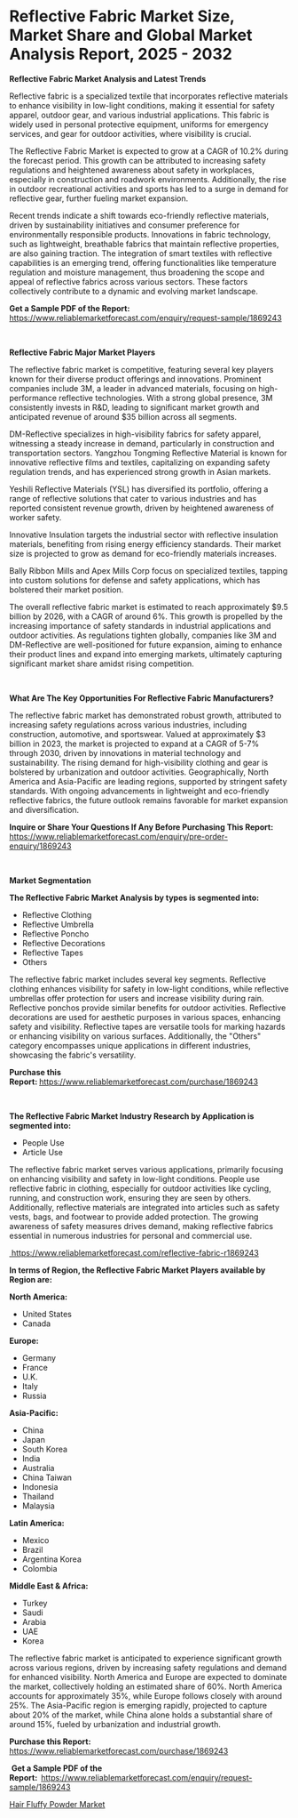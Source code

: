 <p><h1>Reflective Fabric Market Size, Market Share and Global Market Analysis Report, 2025 - 2032</h1></p><p><strong>Reflective Fabric Market Analysis and Latest Trends</strong></p>
<p><p>Reflective fabric is a specialized textile that incorporates reflective materials to enhance visibility in low-light conditions, making it essential for safety apparel, outdoor gear, and various industrial applications. This fabric is widely used in personal protective equipment, uniforms for emergency services, and gear for outdoor activities, where visibility is crucial.</p><p>The Reflective Fabric Market is expected to grow at a CAGR of 10.2% during the forecast period. This growth can be attributed to increasing safety regulations and heightened awareness about safety in workplaces, especially in construction and roadwork environments. Additionally, the rise in outdoor recreational activities and sports has led to a surge in demand for reflective gear, further fueling market expansion.</p><p>Recent trends indicate a shift towards eco-friendly reflective materials, driven by sustainability initiatives and consumer preference for environmentally responsible products. Innovations in fabric technology, such as lightweight, breathable fabrics that maintain reflective properties, are also gaining traction. The integration of smart textiles with reflective capabilities is an emerging trend, offering functionalities like temperature regulation and moisture management, thus broadening the scope and appeal of reflective fabrics across various sectors. These factors collectively contribute to a dynamic and evolving market landscape.</p></p>
<p><strong>Get a Sample PDF of the Report:&nbsp;</strong> <a href="https://www.reliablemarketforecast.com/enquiry/request-sample/1869243?utm_campaign=1167&utm_medium=2&utm_source=Github&utm_content=ia&utm_term=05022025&utm_id=reflective-fabric">https://www.reliablemarketforecast.com/enquiry/request-sample/1869243</a></p>
<p>&nbsp;</p>
<p><strong>Reflective Fabric Major Market Players</strong></p>
<p><p>The reflective fabric market is competitive, featuring several key players known for their diverse product offerings and innovations. Prominent companies include 3M, a leader in advanced materials, focusing on high-performance reflective technologies. With a strong global presence, 3M consistently invests in R&D, leading to significant market growth and anticipated revenue of around $35 billion across all segments.</p><p>DM-Reflective specializes in high-visibility fabrics for safety apparel, witnessing a steady increase in demand, particularly in construction and transportation sectors. Yangzhou Tongming Reflective Material is known for innovative reflective films and textiles, capitalizing on expanding safety regulation trends, and has experienced strong growth in Asian markets.</p><p>Yeshili Reflective Materials (YSL) has diversified its portfolio, offering a range of reflective solutions that cater to various industries and has reported consistent revenue growth, driven by heightened awareness of worker safety. </p><p>Innovative Insulation targets the industrial sector with reflective insulation materials, benefiting from rising energy efficiency standards. Their market size is projected to grow as demand for eco-friendly materials increases.</p><p>Bally Ribbon Mills and Apex Mills Corp focus on specialized textiles, tapping into custom solutions for defense and safety applications, which has bolstered their market position.</p><p>The overall reflective fabric market is estimated to reach approximately $9.5 billion by 2026, with a CAGR of around 6%. This growth is propelled by the increasing importance of safety standards in industrial applications and outdoor activities. As regulations tighten globally, companies like 3M and DM-Reflective are well-positioned for future expansion, aiming to enhance their product lines and expand into emerging markets, ultimately capturing significant market share amidst rising competition.</p></p>
<p>&nbsp;</p>
<p><strong>What Are The Key Opportunities For Reflective Fabric Manufacturers?</strong></p>
<p><p>The reflective fabric market has demonstrated robust growth, attributed to increasing safety regulations across various industries, including construction, automotive, and sportswear. Valued at approximately $3 billion in 2023, the market is projected to expand at a CAGR of 5-7% through 2030, driven by innovations in material technology and sustainability. The rising demand for high-visibility clothing and gear is bolstered by urbanization and outdoor activities. Geographically, North America and Asia-Pacific are leading regions, supported by stringent safety standards. With ongoing advancements in lightweight and eco-friendly reflective fabrics, the future outlook remains favorable for market expansion and diversification.</p></p>
<p><strong>Inquire or Share Your Questions If Any Before Purchasing This Report:</strong> <a href="https://www.reliablemarketforecast.com/enquiry/pre-order-enquiry/1869243?utm_campaign=1167&utm_medium=2&utm_source=Github&utm_content=ia&utm_term=05022025&utm_id=reflective-fabric">https://www.reliablemarketforecast.com/enquiry/pre-order-enquiry/1869243</a></p>
<p>&nbsp;</p>
<p><strong>Market Segmentation</strong></p>
<p><strong>The Reflective Fabric Market Analysis by types is segmented into:</strong></p>
<p><ul><li>Reflective Clothing</li><li>Reflective Umbrella</li><li>Reflective Poncho</li><li>Reflective Decorations</li><li>Reflective Tapes</li><li>Others</li></ul></p>
<p><p>The reflective fabric market includes several key segments. Reflective clothing enhances visibility for safety in low-light conditions, while reflective umbrellas offer protection for users and increase visibility during rain. Reflective ponchos provide similar benefits for outdoor activities. Reflective decorations are used for aesthetic purposes in various spaces, enhancing safety and visibility. Reflective tapes are versatile tools for marking hazards or enhancing visibility on various surfaces. Additionally, the "Others" category encompasses unique applications in different industries, showcasing the fabric's versatility.</p></p>
<p><strong>Purchase this Report:&nbsp;</strong><a href="https://www.reliablemarketforecast.com/purchase/1869243?utm_campaign=1167&utm_medium=2&utm_source=Github&utm_content=ia&utm_term=05022025&utm_id=reflective-fabric">https://www.reliablemarketforecast.com/purchase/1869243</a></p>
<p>&nbsp;</p>
<p><strong>The Reflective Fabric Market Industry Research by Application is segmented into:</strong></p>
<p><ul><li>People Use</li><li>Article Use</li></ul></p>
<p><p>The reflective fabric market serves various applications, primarily focusing on enhancing visibility and safety in low-light conditions. People use reflective fabric in clothing, especially for outdoor activities like cycling, running, and construction work, ensuring they are seen by others. Additionally, reflective materials are integrated into articles such as safety vests, bags, and footwear to provide added protection. The growing awareness of safety measures drives demand, making reflective fabrics essential in numerous industries for personal and commercial use.</p></p>
<p><a href="https://www.reliablemarketforecast.com/reflective-fabric-r1869243?utm_campaign=1167&utm_medium=2&utm_source=Github&utm_content=ia&utm_term=05022025&utm_id=reflective-fabric">&nbsp;https://www.reliablemarketforecast.com/reflective-fabric-r1869243</a></p>
<p><strong>In terms of Region, the Reflective Fabric Market Players available by Region are:</strong></p>
<p>
    <p> <strong> North America: </strong>
        <ul>
            <li>United States</li>
            <li>Canada</li>
        </ul>
        </p> 
    <p> <strong> Europe: </strong>
        <ul>
            <li>Germany</li>
            <li>France</li>
            <li>U.K.</li>
            <li>Italy</li>
            <li>Russia</li>
        </ul>
        </p> 
    <p> <strong> Asia-Pacific: </strong>
        <ul>
            <li>China</li>
            <li>Japan</li>
            <li>South Korea</li>
            <li>India</li>
            <li>Australia</li>
            <li>China Taiwan</li>
            <li>Indonesia</li>
            <li>Thailand</li>
            <li>Malaysia</li>
        </ul>
        </p> 
    <p> <strong> Latin America: </strong>
        <ul>
            <li>Mexico</li>
            <li>Brazil</li>
            <li>Argentina Korea</li>
            <li>Colombia</li>
        </ul>
        </p> 
    <p> <strong> Middle East & Africa: </strong>
        <ul>
            <li>Turkey</li>
            <li>Saudi</li>
            <li>Arabia</li>
            <li>UAE</li>
            <li>Korea</li>
        </ul>
    </p>
    </p>
<p><p>The reflective fabric market is anticipated to experience significant growth across various regions, driven by increasing safety regulations and demand for enhanced visibility. North America and Europe are expected to dominate the market, collectively holding an estimated share of 60%. North America accounts for approximately 35%, while Europe follows closely with around 25%. The Asia-Pacific region is emerging rapidly, projected to capture about 20% of the market, while China alone holds a substantial share of around 15%, fueled by urbanization and industrial growth.</p></p>
<p><strong>Purchase this Report: </strong><a href="https://www.reliablemarketforecast.com/purchase/1869243?utm_campaign=1167&utm_medium=2&utm_source=Github&utm_content=ia&utm_term=05022025&utm_id=reflective-fabric">https://www.reliablemarketforecast.com/purchase/1869243</a></p>
<p>&nbsp;<strong>Get a Sample PDF of the Report:&nbsp;&nbsp;</strong><a href="https://www.reliablemarketforecast.com/enquiry/request-sample/1869243?utm_campaign=1167&utm_medium=2&utm_source=Github&utm_content=ia&utm_term=05022025&utm_id=reflective-fabric">https://www.reliablemarketforecast.com/enquiry/request-sample/1869243</a></p>
<p><strong></strong></p>
<p><p><a href="https://github.com/mabutironaldo/Market-Research-Report-List-7/blob/main/hair-fluffy-powder-market.md?utm_campaign=1167&utm_medium=2&utm_source=Github&utm_content=ia&utm_term=05022025&utm_id=reflective-fabric">Hair Fluffy Powder Market</a></p></p>